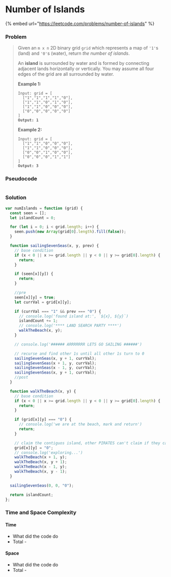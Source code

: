 # Number of Islands

{% embed url="https://leetcode.com/problems/number-of-islands" %}

### Problem

> Given an `m x n` 2D binary grid `grid` which represents a map of `'1'`s (land) and `'0'`s (water), return _the number of islands_.
>
> An **island** is surrounded by water and is formed by connecting adjacent lands horizontally or vertically. You may assume all four edges of the grid are all surrounded by water.
>
> &#x20;
>
> **Example 1:**
>
> <pre><code>Input: grid = [
>   ["1","1","1","1","0"],
>   ["1","1","0","1","0"],
>   ["1","1","0","0","0"],
>   ["0","0","0","0","0"]
> ]
> <strong>Output: 1</strong></code></pre>
>
> **Example 2:**
>
> <pre><code>Input: grid = [
>   ["1","1","0","0","0"],
>   ["1","1","0","0","0"],
>   ["0","0","1","0","0"],
>   ["0","0","0","1","1"]
> ]
> <strong>Output: 3</strong></code></pre>

### Pseudocode

```
```

### Solution

```javascript
var numIslands = function (grid) {
  const seen = [];
  let islandCount = 0;

  for (let i = 0; i < grid.length; i++) {
    seen.push(new Array(grid[0].length).fill(false));
  }

  function sailingSevenSeas(x, y, prev) {
    // base condition
    if (x < 0 || x >= grid.length || y < 0 || y >= grid[0].length) {
      return;
    }

    if (seen[x][y]) {
      return;
    }

    //pre
    seen[x][y] = true;
    let currVal = grid[x][y];

    if (currVal === "1" && prev === "0") {
      // console.log('found island at:', `${x}, ${y}`)
      islandCount += 1;
      // console.log('**** LAND SEARCH PARTY ****')
      walkTheBeach(x, y);
    }

    // console.log('###### ARRRRRRR LETS GO SAILING ######')

    // recurse and find other 1s until all other 1s turn to 0
    sailingSevenSeas(x, y + 1, currVal);
    sailingSevenSeas(x + 1, y, currVal);
    sailingSevenSeas(x - 1, y, currVal);
    sailingSevenSeas(x, y + 1, currVal);
    //post
  }

  function walkTheBeach(x, y) {
    // base condition
    if (x < 0 || x >= grid.length || y < 0 || y >= grid[0].length) {
      return;
    }

    if (grid[x][y] === "0") {
      // console.log('we are at the beach, mark and return')
      return;
    }

    // claim the contiguos island, other PIRATES can't claim if they can't see it
    grid[x][y] = "0";
    // console.log('exploring...')
    walkTheBeach(x + 1, y);
    walkTheBeach(x, y + 1);
    walkTheBeach(x - 1, y);
    walkTheBeach(x, y - 1);
  }

  sailingSevenSeas(0, 0, "0");

  return islandCount;
};

```

### Time and Space Complexity

#### Time

* What did the code do
* Total -

#### Space

* What did the code do
* Total -
